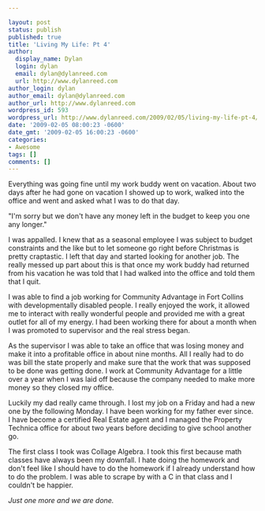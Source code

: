 ```yaml
---

layout: post
status: publish
published: true
title: 'Living My Life: Pt 4'
author:
  display_name: Dylan
  login: dylan
  email: dylan@dylanreed.com
  url: http://www.dylanreed.com
author_login: dylan
author_email: dylan@dylanreed.com
author_url: http://www.dylanreed.com
wordpress_id: 593
wordpress_url: http://www.dylanreed.com/2009/02/05/living-my-life-pt-4/
date: '2009-02-05 08:00:23 -0600'
date_gmt: '2009-02-05 16:00:23 -0600'
categories:
- Awesome
tags: []
comments: []
---
```


Everything was going fine until my work buddy went on vacation. About two days after he had gone on vacation I showed up to work, walked into the office and went and asked what I was to do that day. 

"I'm sorry but we don't have any money left in the budget to keep you one any longer." 

I was appalled. I knew that as a seasonal employee I was subject to budget constraints and the like but to let someone go right before Christmas is pretty craptastic. I left that day and started looking for another job. The really messed up part about this is that once my work buddy had returned from his vacation he was told that I had walked into the office and told them that I quit. 

I was able to find a job working for Community Advantage in Fort Collins with developmentally disabled people. I really enjoyed the work, it allowed me to interact with really wonderful people and provided me with a great outlet for all of my energy. I had been working there for about a month when I was promoted to supervisor and the real stress began. 

As the supervisor I was able to take an office that was losing money and make it into a profitable office in about nine months. All I really had to do was bill the state properly and make sure that the work that was supposed to be done was getting done. I work at Community Advantage for a little over a year when I was laid off because the company needed to make more money so they closed my office. 

Luckily my dad really came through. I lost my job on a Friday and had a new one by the following Monday. I have been working for my father ever since. I have become a certified Real Estate agent and I managed the Property Technica office for about two years before deciding to give school another go. 

The first class I took was Collage Algebra. I took this first because math classes have always been my downfall. I hate doing the homework and don't feel like I should have to do the homework if I already understand how to do the problem. I was able to scrape by with a C in that class and I couldn't be happier. 

_Just one more and we are done._
